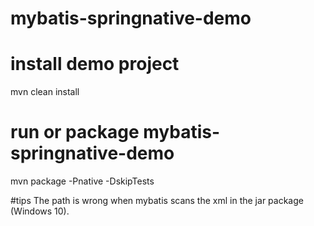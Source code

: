 # mybatis-springnative-demo

# install demo project
mvn clean install

# run or package mybatis-springnative-demo
mvn package -Pnative -DskipTests

#tips
The path is wrong when mybatis scans the xml in the jar package (Windows 10).
